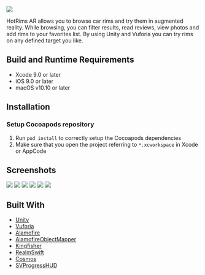 ![](Screenshots/HotRimsArTitle.png)

HotRims AR allows you to browse car rims and try them in augmented reality. 
While browsing, you can filter results, read reviews, view photos and add rims to your favorites list.
By using Unity and Vuforia you can try rims on any defined target you like.


## Build and Runtime Requirements
+ Xcode 9.0 or later
+ iOS 9.0 or later
+ macOS v10.10 or later

## Installation

### Setup Cocoapods repository

1. Run `pod install` to correctly setup the Cocoapods dependencies
2. Make sure that you open the project referring to  `*.xcworkspace` in Xcode or AppCode

## Screenshots

![](Screenshots/HotRimsArScreen1.png)
![](Screenshots/HotRimsArScreen2.png)
![](Screenshots/HotRimsArScreen3.png)
![](Screenshots/HotRimsArScreen4.png)
![](Screenshots/HotRimsArScreen5.PNG)
![](Screenshots/HotRimsArScreen6.PNG)

## Built With

* [Unity](https://unity3d.com/)
* [Vuforia](https://www.vuforia.com/)
* [Alamofire](https://github.com/Alamofire/Alamofire)
* [AlamofireObjectMapper](https://github.com/tristanhimmelman/AlamofireObjectMapper)
* [Kingfisher](https://github.com/onevcat/Kingfisher)
* [RealmSwift](https://realm.io/docs/swift/latest/)
* [Cosmos](https://github.com/evgenyneu/Cosmos)
* [SVProgressHUD](https://github.com/SVProgressHUD/SVProgressHUD)

